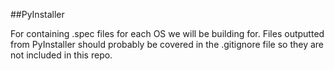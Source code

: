 ##PyInstaller

For containing .spec files for each OS we will be building for. Files outputted from PyInstaller should probably be covered in the .gitignore file so they are not included in this repo.